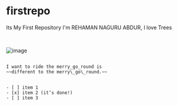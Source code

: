 # firstrepo
Its My First Repository
I'm REHAMAN NAGURU ABDUR, I love Trees

<br>

![image](https://user-images.githubusercontent.com/711743/96873062-bcb9ff00-1474-11eb-8594-07267b601db6.gif)

```

I want to ride the merry_go_round is
~~different to the merry\_go\_round.~~


- [ ] item 1
- [x] item 2 (it’s done!)
- [ ] item 3
